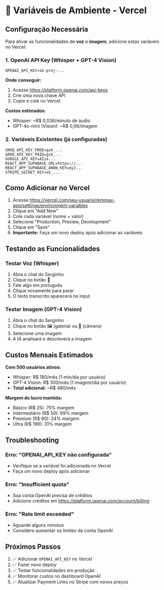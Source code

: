 # 🔐 Variáveis de Ambiente - Vercel

## Configuração Necessária

Para ativar as funcionalidades de **voz** e **imagem**, adicione estas variáveis no Vercel:

### 1. OpenAI API Key (Whisper + GPT-4 Vision)

```
OPENAI_API_KEY=sk-proj-...
```

**Onde conseguir:**
1. Acesse https://platform.openai.com/api-keys
2. Crie uma nova chave API
3. Copie e cole no Vercel

**Custos estimados:**
- Whisper: ~R$ 0,036/minuto de áudio
- GPT-4o-mini (Vision): ~R$ 0,06/imagem

### 2. Variáveis Existentes (já configuradas)

```
GROQ_API_KEY_FREE=gsk_...
GROQ_API_KEY_PAID=gsk_...
GOOGLE_API_KEY=AIza...
REACT_APP_SUPABASE_URL=https://...
REACT_APP_SUPABASE_ANON_KEY=eyJ...
STRIPE_SECRET_KEY=sk_...
```

## Como Adicionar no Vercel

1. Acesse https://vercel.com/seu-usuario/rkmmax-app/settings/environment-variables
2. Clique em "Add New"
3. Cole cada variável (nome + valor)
4. Selecione "Production, Preview, Development"
5. Clique em "Save"
6. **Importante:** Faça um novo deploy após adicionar as variáveis

## Testando as Funcionalidades

### Testar Voz (Whisper)
1. Abra o chat do Serginho
2. Clique no botão 🎤
3. Fale algo em português
4. Clique novamente para parar
5. O texto transcrito aparecerá no input

### Testar Imagem (GPT-4 Vision)
1. Abra o chat do Serginho
2. Clique no botão 🖼️ (galeria) ou 📸 (câmera)
3. Selecione uma imagem
4. A IA analisará e descreverá a imagem

## Custos Mensais Estimados

**Com 500 usuários ativos:**
- Whisper: R$ 180/mês (1 min/dia por usuário)
- GPT-4 Vision: R$ 300/mês (1 imagem/dia por usuário)
- **Total adicional:** ~R$ 480/mês

**Margem de lucro mantida:**
- Básico (R$ 25): 75% margem
- Intermediário (R$ 50): 69% margem
- Premium (R$ 90): 24% margem
- Ultra (R$ 199): 31% margem

## Troubleshooting

### Erro: "OPENAI_API_KEY não configurada"
- Verifique se a variável foi adicionada no Vercel
- Faça um novo deploy após adicionar

### Erro: "Insufficient quota"
- Sua conta OpenAI precisa de créditos
- Adicione créditos em https://platform.openai.com/account/billing

### Erro: "Rate limit exceeded"
- Aguarde alguns minutos
- Considere aumentar os limites da conta OpenAI

## Próximos Passos

1. ✅ Adicionar `OPENAI_API_KEY` no Vercel
2. ✅ Fazer novo deploy
3. ✅ Testar funcionalidades em produção
4. ✅ Monitorar custos no dashboard OpenAI
5. ✅ Atualizar Payment Links no Stripe com novos preços

